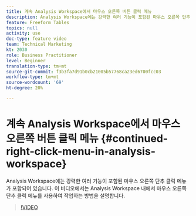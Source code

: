```yaml
---
title: 계속 Analysis Workspace에서 마우스 오른쪽 버튼 클릭 메뉴
description: Analysis Workspace에는 강력한 여러 기능이 포함된 마우스 오른쪽 단추 클릭 메뉴가 포함되어 있습니다. 이 비디오에서는 Analysis Workspace 내에서 마우스 오른쪽 단추 클릭 메뉴를 사용하여 작업하는 방법을 설명합니다.
feature: Freeform Tables
topics: null
activity: use
doc-type: feature video
team: Technical Marketing
kt: 2030
role: Business Practitioner
level: Beginner
translation-type: tm+mt
source-git-commit: f3b3fa7d91b0cb21005b57768ca23ed6700fcc03
workflow-type: tm+mt
source-wordcount: '69'
ht-degree: 20%

---
```



# 계속 Analysis Workspace에서 마우스 오른쪽 버튼 클릭 메뉴 {#continued-right-click-menu-in-analysis-workspace}

Analysis Workspace에는 강력한 여러 기능이 포함된 마우스 오른쪽 단추 클릭 메뉴가 포함되어 있습니다. 이 비디오에서는 Analysis Workspace 내에서 마우스 오른쪽 단추 클릭 메뉴를 사용하여 작업하는 방법을 설명합니다.

>[!VIDEO](https://video.tv.adobe.com/v/23982/?quality=12)
